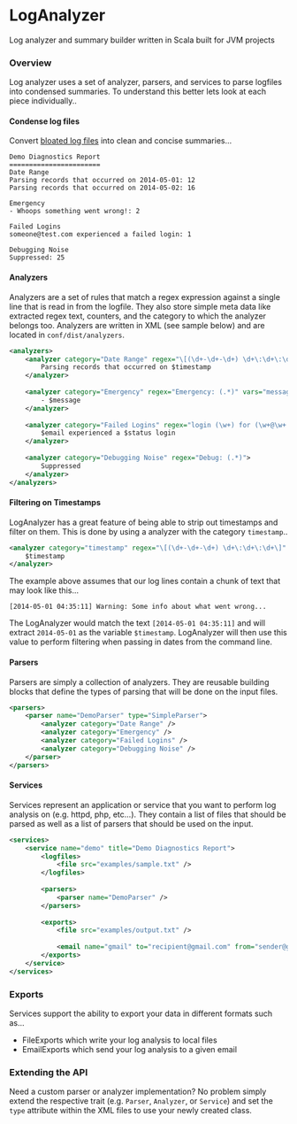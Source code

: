 LogAnalyzer
===========

Log analyzer and summary builder written in Scala built for JVM projects


### Overview

Log analyzer uses a set of analyzer, parsers, and services to parse logfiles into condensed summaries. To understand this better
lets look at each piece individually..

#### Condense log files

Convert <a href="https://github.com/mcross1882/LogAnalyzer/tree/master/examples/sample.txt">bloated log files</a> into clean and concise summaries...

```
Demo Diagnostics Report
=======================
Date Range
Parsing records that occurred on 2014-05-01: 12
Parsing records that occurred on 2014-05-02: 16

Emergency
- Whoops something went wrong!: 2

Failed Logins
someone@test.com experienced a failed login: 1

Debugging Noise
Suppressed: 25
```

#### Analyzers

Analyzers are a set of rules that match a regex expression against a single line that is read in from the logfile. They also store simple meta
data like extracted regex text, counters, and the category to which the analyzer belongs too. Analyzers are written in XML (see sample below)
and are located in `conf/dist/analyzers`.

```xml
<analyzers>
    <analyzer category="Date Range" regex="\[(\d+-\d+-\d+) \d+\:\d+\:\d+\]" vars="timestamp">
        Parsing records that occurred on $timestamp
    </analyzer>
    
    <analyzer category="Emergency" regex="Emergency: (.*)" vars="message">
        - $message
    </analyzer>
    
    <analyzer category="Failed Logins" regex="login (\w+) for (\w+@\w+.\w+)" vars="status|email">
        $email experienced a $status login
    </analyzer>
    
    <analyzer category="Debugging Noise" regex="Debug: (.*)">
        Suppressed
    </analyzer>
</analyzers>
```

#### Filtering on Timestamps

LogAnalyzer has a great feature of being able to strip out timestamps and filter on them. This is done by using a analyzer with the category `timestamp`..

```xml
<analyzer category="timestamp" regex="\[(\d+-\d+-\d+) \d+\:\d+\:\d+\]" vars="timestamp">
    $timestamp
</analyzer>
```

The example above assumes that our log lines contain a chunk of text that may look like this...

```
[2014-05-01 04:35:11] Warning: Some info about what went wrong...
```

The LogAnalyzer would match the text `[2014-05-01 04:35:11]` and will extract `2014-05-01` as the variable `$timestamp`.
LogAnalyzer will then use this value to perform filtering when passing in dates from the command line.


#### Parsers

Parsers are simply a collection of analyzers. They are reusable building blocks that define the types of parsing that will be done on the
input files.

```xml
<parsers>
    <parser name="DemoParser" type="SimpleParser">
        <analyzer category="Date Range" />
        <analyzer category="Emergency" />
        <analyzer category="Failed Logins" />
        <analyzer category="Debugging Noise" />
    </parser>
</parsers>
```


#### Services

Services represent an application or service that you want to perform log analysis on (e.g. httpd, php, etc...). They contain a list of files
that should be parsed as well as a list of parsers that should be used on the input.

```xml
<services>
    <service name="demo" title="Demo Diagnostics Report">
        <logfiles>
            <file src="examples/sample.txt" />
        </logfiles>
        
        <parsers>
            <parser name="DemoParser" />
        </parsers>
        
        <exports>
            <file src="examples/output.txt" />
            
            <email name="gmail" to="recipient@gmail.com" from="sender@gmail.com" subject="Demo Diagnostics Demo" />
        </exports>
    </service>
</services>
```

### Exports

Services support the ability to export your data in different formats such as...

- FileExports which write your log analysis to local files
- EmailExports which send your log analysis to a given email

### Extending the API

Need a custom parser or analyzer implementation? No problem simply extend the respective trait (e.g. `Parser`, `Analyzer`, or `Service`) and
set the `type` attribute within the XML files to use your newly created class.
